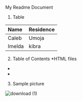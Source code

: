 My Readme Document


1. Table

|Name|Residence|
|:--|:--|
|Caleb|Umoja|
|Imelda|kibra|

2. Table of Contents
*HTML files
*
*

3. Sample picture

![download (1)](https://user-images.githubusercontent.com/91135152/135058853-e3381485-ffe8-4027-9bd1-3450a1855459.jpeg)
